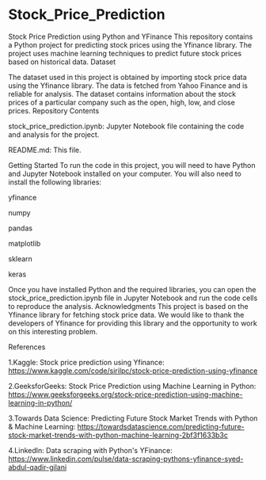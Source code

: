 # Stock_Price_Prediction

Stock Price Prediction using Python and YFinance
This repository contains a Python project for predicting stock prices using the Yfinance library. The project uses machine learning techniques to predict future stock prices based on historical data.
Dataset

The dataset used in this project is obtained by importing stock price data using the Yfinance library. The data is fetched from Yahoo Finance and is reliable for analysis. The dataset contains information about the stock prices of a particular company such as the open, high, low, and close prices.
Repository Contents

stock_price_prediction.ipynb: Jupyter Notebook file containing the code and analysis for the project.

README.md: This file.

Getting Started
To run the code in this project, you will need to have Python and Jupyter Notebook installed on your computer. You will also need to install the following libraries:

yfinance

numpy

pandas

matplotlib

sklearn

keras

Once you have installed Python and the required libraries, you can open the stock_price_prediction.ipynb file in Jupyter Notebook and run the code cells to reproduce the analysis.
Acknowledgments
This project is based on the Yfinance library for fetching stock price data. We would like to thank the developers of Yfinance for providing this library and the opportunity to work on this interesting problem.

References

1.Kaggle: Stock price prediction using Yfinance: https://www.kaggle.com/code/sirilpc/stock-price-prediction-using-yfinance

2.GeeksforGeeks: Stock Price Prediction using Machine Learning in Python: https://www.geeksforgeeks.org/stock-price-prediction-using-machine-learning-in-python/

3.Towards Data Science: Predicting Future Stock Market Trends with Python & Machine Learning: https://towardsdatascience.com/predicting-future-stock-market-trends-with-python-machine-learning-2bf3f1633b3c

4.LinkedIn: Data scraping with Python's YFinance: https://www.linkedin.com/pulse/data-scraping-pythons-yfinance-syed-abdul-qadir-gilani
